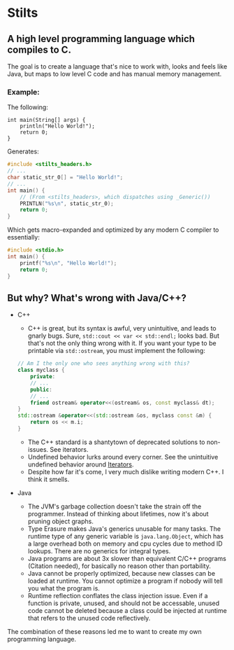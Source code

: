 # Stilts

## A high level programming language which compiles to C.

The goal is to create a language that's nice to work with, looks and feels like Java, but maps to low level C code and has manual memory management.



### Example:

The following:
```
int main(String[] args) {
    println("Hello World!");
    return 0;
}
```
Generates:
```c
#include <stilts_headers.h>
// ...
char static_str_0[] = "Hello World!";
// ...
int main() {
    // (From <stilts_headers>, which dispatches using _Generic())
    PRINTLN("%s\n", static_str_0);
    return 0;
}
```

Which gets macro-expanded and optimized by any modern C compiler to essentially:
```c
#include <stdio.h>
int main() {
    printf("%s\n", "Hello World!");
    return 0;
}
```


## But why? What's wrong with Java/C++?
* C++
    * C++ is great, but its syntax is awful, very unintuitive, and leads to gnarly bugs. Sure, `std::cout << var << std::endl;` looks bad. But that's not the only thing wrong with it. If you want your type to be printable via `std::ostream`, you must implement the following: 
    ```c++
    // Am I the only one who sees anything wrong with this?
    class myclass {
        private:
        // ...
        public:
        // ...
        friend ostream& operator<<(ostream& os, const myclass& dt);
    }
    std::ostream &operator<<(std::ostream &os, myclass const &m) {
        return os << m.i;
    }
    ```
    
    * The C++ standard is a shantytown of deprecated solutions to non-issues. See iterators.
    * Undefined behavior lurks around every corner. See the unintuitive undefined behavior around [Iterators](https://en.wikipedia.org/wiki/Criticism_of_C++#Iterators).
    * Despite how far it's come, I very much dislike writing modern C++. I think it smells.
* Java
    * The JVM's garbage collection doesn't take the strain off the programmer. Instead of thinking about lifetimes, now it's about pruning object graphs.
    * Type Erasure makes Java's generics unusable for many tasks. The runtime type of any generic variable is `java.lang.Object`, which has a large overhead both on memory and cpu cycles due to method ID lookups. There are no generics for integral types.
    * Java programs are about 3x slower than equivalent C/C++ programs (Citation needed), for basically no reason other than portability.
    * Java cannot be properly optimized, because new classes can be loaded at runtime. You cannot optimize a program if nobody will tell you what the program is.
    * Runtime reflection conflates the class injection issue. Even if a function is private, unused, and should not be accessable, unused code cannot be deleted because a class could be injected at runtime that refers to the unused code reflectively.

The combination of these reasons led me to want to create my own programming language.